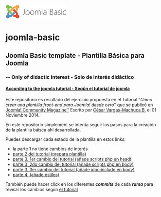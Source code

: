 <img src="https://raw.githubusercontent.com/rumpmx/joomla-basic/master/img/logo.png" data-canonical-src="https://raw.githubusercontent.com/rumpmx/joomla-basic/master/img/logo.png" width="200" height="50" />

# joomla-basic
## Joomla Basic template - Plantilla Básica para Joomla
### -- Only of didactic interest - Solo de interés didáctico
#### [According to the joomla tutorial - Según el tutorial de joomla](https://magazine.joomla.org/es/ediciones-anteriores/noviembre-2014/item/2377-como-crear-una-plantilla-front-end-para-joomla-desde-cero-parte-1)

Este repositorio es resultado del ejercicio propuesto en el Tutorial "_Cómo crear una plantilla front-end para Joomla! desde cero_" que se publicó en [Joomla! Community Magazine™](https://magazine.joomla.org/es) Escrito por [César Vargas-Machuca B.](http://twitter.com/WebCamayoc) el 01 Noviembre 2014.

En este repositorio simplement se intenta seguir los pasos para la creación de la plantilla báisca ahí desarrollada.

Puedes descargar cada estado de la plantilla en estos links:

- la parte 1 no tiene cambios de interés
- [parte 2 del tutorial (prepara plantilla)](https://github.com/rumpmx/joomla-basic/archive/2daParte.zip)
- [parte 3, 1er cambio del tutorial (añade scripts php en head)](https://github.com/rumpmx/joomla-basic/archive/3raParte-1.zip)
- [parte 3, 2do cambio del tutorial (añade scripts php en body)](https://github.com/rumpmx/joomla-basic/archive/3raParte-2.zip)
- [parte 3, 3er cambio del tutorial (añade jdoc:include en body)](https://github.com/rumpmx/joomla-basic/archive/3raParte-3.zip)
- [parte 4, (añade estilos)](https://github.com/rumpmx/joomla-basic/archive/4taParte.zip)

También puede hacer click en los diferentes **_commits_** de cada **_rama_** para revisar los cambios según [el tutorial](https://magazine.joomla.org/es/ediciones-anteriores/noviembre-2014/item/2377-como-crear-una-plantilla-front-end-para-joomla-desde-cero-parte-1)